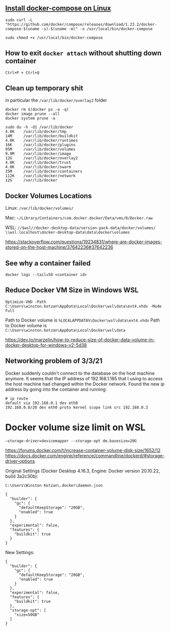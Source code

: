 ## [Install docker-compose on Linux](https://docs.docker.com/compose/install/)

```
sudo curl -L "https://github.com/docker/compose/releases/download/1.23.2/docker-compose-$(uname -s)-$(uname -m)" -o /usr/local/bin/docker-compose

sudo chmod +x /usr/local/bin/docker-compose
```
## How to exit `docker attach` without shutting down container

`Ctrl+P + Ctrl+Q`


## Clean up temporary shit
in particular the `/var/lib/docker/overlay2` folder

```
docker rm $(docker ps -a -q)
docker image prune --all
docker system prune -a

sudo du -h -d1 /var/lib/docker
4.0K    /var/lib/docker/tmp
14M     /var/lib/docker/buildkit
4.0K    /var/lib/docker/runtimes
16K     /var/lib/docker/plugins
95M     /var/lib/docker/volumes
9.9M    /var/lib/docker/image
12G     /var/lib/docker/overlay2
4.0K    /var/lib/docker/trust
4.0K    /var/lib/docker/swarm
25M     /var/lib/docker/containers
112K    /var/lib/docker/network
12G     /var/lib/docker
```


## Docker Volumes Locations

Linux:
```/var/lib/docker/volumes/```

Mac:
```~/Library/Containers/com.docker.docker/Data/vms/0/Docker.raw```

WSL:
```//$wsl//docker-desktop-data/version-pack-data/docker/volumes/```
```\\wsl.localhost\docker-desktop-data\data\docker\volumes```

https://stackoverflow.com/questions/19234831/where-are-docker-images-stored-on-the-host-machine/37642236#37642236


## See why a container failed                    

```docker logs --tail=50 <container id>```


## Reduce Docker VM Size in Windows WSL

`Optimize-VHD -Path C:\Users\winston.kotzan\AppData\Local\Docker\wsl\data\ext4.vhdx -Mode Full`


Path to Docker volume is `%LOCALAPPDATA%\Docker\wsl\data\ext4.vhdx`
Path to Docker volume is `C:\Users\winston.kotzan\AppData\Local\Docker\wsl\data`


https://dev.to/marzelin/how-to-reduce-size-of-docker-data-volume-in-docker-desktop-for-windows-v2-5d38


## Networking problem of 3/3/21

Docker suddenly couldn't connect to the database on the host machine anymore. It seems that the IP address 
of 192.168.1.185 that I using to access the host machine had changed within the Docker network. Found the new ip address
by going into the container and running:
```
# ip route
default via 192.168.0.1 dev eth0
192.168.0.0/20 dev eth0 proto kernel scope link src 192.168.0.3
```

# Docker volume size limit on WSL

`–storage-driver=devicemapper --storage-opt dm.basesize=20G`

https://forums.docker.com/t/increase-container-volume-disk-size/1652/12
https://docs.docker.com/engine/reference/commandline/dockerd/#storage-driver-options


Original Settings (Docker Desktop 4.16.3, Engine: Docker version 20.10.22, build 3a2c30b):

`C:\Users\Winston Kotzan\.docker\daemon.json`


```
{
  "builder": {
    "gc": {
      "defaultKeepStorage": "20GB",
      "enabled": true
    }
  },
  "experimental": false,
  "features": {
    "buildkit": true
  }
}
```

New Settings:
```
{
  "builder": {
    "gc": {
      "defaultKeepStorage": "20GB",
      "enabled": true
    }
  },
  "experimental": false,
  "features": {
    "buildkit": true
  },
  "storage-opt": [
    "size=50GB"
  ]
}
```